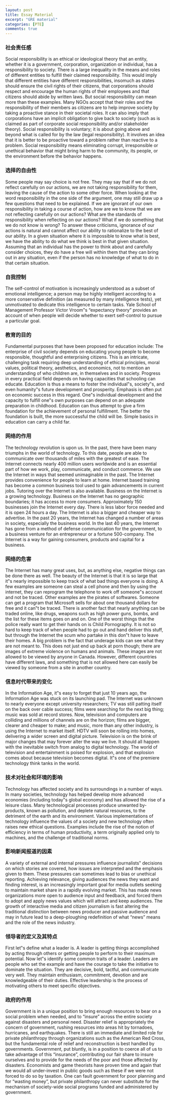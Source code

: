 ```yaml
---
layout: post
title: Essay Material
excerpt: "GRE material"
categories: [PTE]
comments: true
---
```


### 社会责任感
Social responsibility is an ethical or ideological theory that an entity, whether it is a government, corporation, organization or individual, has a responsibility to society.
There is a large inequality in the means and roles of different entities to fulfill their claimed responsibility. This would imply that different entities have different responsibilities, insomuch as states should ensure the civil rights of their citizens, that corporations should respect and encourage the human rights of their employees and that citizens should abide by written laws. But social responsibility can mean more than these examples. Many NGOs accept that their roles and the responsibility of their members as citizens are to help improve society by taking a proactive
stance in their societal roles. It can also imply that corporations have an implicit obligation to give back to society (such as is claimed as part of corporate social responsibility and/or stakeholder theory).
Social responsibility is voluntary; it is about going above and beyond what is called for by the law (legal responsibility). It involves an idea that it is better to be proactive toward a problem rather than reactive to a problem. Social responsibility means eliminating corrupt, irresponsible or unethical behavior that might bring harm to the community, its people, or the environment before the behavior happens.

### 选择的自由性
Some people may say choice is not free. They may say that if we do not reflect carefully on our actions, we are not taking responsibility for them, leaving the cause of the action to some other force. When looking at the word responsibility in the one side of the argument, one may still draw up a few questions that need to be explained. If we are ignorant of our own responsibility in taking a course of action, how are we to know that we are not reflecting carefully on our actions? What are the standards of responsibility when reflecting on our actions? What if we do something that we do not know is wrong? To answer these criticisms, ignorance of our actions is natural and cannot affect our ability to rationalize to the best of our ability. In a given situation where it is impossible to know what is best, we have the ability to do what we think is best in that given situation. Assuming that an individual has the power to think about and carefully consider choices, they do have a free will within them that they can bring out in any situation, even if the person has no knowledge of what to do in that certain situation.

### 自我控制
The self-control of motivation is increasingly understood as a subset of emotional intelligence; a person may be highly intelligent according to a more conservative definition (as measured by many intelligence tests), yet unmotivated to dedicate this intelligence to certain tasks. Yale School of Management Professor Victor Vroom‟s “expectancy theory” provides an account of when people will decide whether to exert self-control to pursue a particular goal.

### 教育的目的
Fundamental purposes that have been proposed for education include:
The enterprise of civil society depends on educating young people to become responsible, thoughtful and enterprising citizens. This is an intricate, challenging task requiring deep understanding of ethical principles, moral values, political theory, aesthetics, and economics, not to mention an understanding of who children are, in themselves and in society.
Progress in every practical field depends on having capacities that schooling can educate. Education is thus a means to foster the individual‟s, society‟s, and even humanity‟s future development and prosperity. Emphasis is often put on economic success in this regard.
One‟s individual development and the capacity to fulfill one‟s own purposes can depend on an adequate preparation in childhood. Education can thus attempt to give a firm foundation for the achievement of personal fulfillment. The better the foundation is built, the more successful the child will be. Simple basics in education can carry a child far.

### 网络的作用
The technology revolution is upon us. In the past, there have been many triumphs in the world of technology. To this date, people are able to communicate over thousands of miles with the greatest of ease. The Internet connects nearly 400 million users worldwide and is an essential part of how we work, play, communicate, and conduct commerce. We use the Internet in ways that seemed unimaginable in the past.
The Internet provides convenience for people to learn at home. Internet based training has become a common business tool used to gain advancements in current jobs. Tutoring over the Internet is also available. Business on the Internet is a growing technology. Business on the Internet has no geographic boundaries; it has access to more consumers. Approximately 150 businesses join the Internet every day. There is less labor force needed and it is open 24 hours a day. The Internet is also a bigger and cheaper way to advertise. In the past 20 years, the Internet has changed a number of areas in society, especially the business world. In the last 40 years, the Internet has gone from a method of defense communication for the government, to a business venture for an entrepreneur or a fortune 500-company. The Internet is a way for gaining consumers, products and capital for a business.

### 网络的危害
The Internet has many great uses, but, as anything else, negative things can be done there as well. The beauty of the Internet is that it is so large that it‟s nearly impossible to keep track of what bad things everyone is doing. A few examples are someone can steal a cell phone and then by using the internet, they can reprogram the telephone to work off someone‟s account and not be traced. Other examples are the pirates of softwares. Someone can get a program that Microsoft sells for about one thousand dollars for free and it can‟t be traced. There is another fact that nearly anything can be traded online, like drugs, weapons such as high power guns, bombs, and the list for these items goes on and on. One of the worst things that the police really want to get their hands on is Child Pornography. It is not so hard to keep track of when people had to go out and hand deliver this stuff, but through the Internet the scum who partake in this don‟t have to leave their homes. A big problem is the fact that underage kids can see what they are not meant to. This does not just end up back at porn though; there are images of extreme violence on humans and animals. These images are not allowed to be viewed by anyone in Canada. However, different countries have different laws, and something that is not allowed here can easily be viewed by someone from a site in another country.

### 信息时代带来的变化
In the Information Age, it‟s easy to forget that just 10 years ago, the Information Age was stuck on its launching pad. The Internet was unknown to nearly everyone except university researchers; TV was still patting itself on the back over cable success; films were searching for the next big thing; music was sold at record stores. Now, television and computers are colliding and millions of channels are on the horizon; films are bigger, clearer and cheaper to make; and music, more than any other industry, is using the Internet to market itself. HDTV will soon be rolling into homes, delivering a wider screen and digital picture. Television is on the brink of major changes that may forever alter the way we live. It should all happen with the inevitable switch from analog to digital technology. The world of television and entertainment is poised for explosion, and that explosion comes about because television becomes digital. It‟s one of the premiere technology think tanks in the world.

### 技术对社会和环境的影响
Technology has affected society and its surroundings in a number of ways. In many societies, technology has helped develop more advanced economies (including today‟s global economy) and has allowed the rise of a leisure class. Many technological processes produce unwanted by-products, known as pollution, and deplete natural resources, to the detriment of the earth and its environment. Various implementations of technology influence the values of a society and new technology often raises new ethical questions. Examples include the rise of the notion of efficiency in terms of human productivity, a term originally applied only to machines, and the challenge of traditional norms.

### 影响新闻报道的因素
A variety of external and internal pressures influence journalists‟ decisions on which stories are covered, how issues are interpreted and the emphasis given to them. These pressures can sometimes lead to bias or unethical reporting. Achieving relevance, giving audiences the news they want and finding interest, is an increasingly important goal for media outlets seeking to maintain market share in a rapidly evolving market. This has made news organizations more open to audience input and feedback, and forced them to adopt and apply news values which will attract and keep audiences. The growth of interactive media and citizen journalism is fast altering the traditional distinction between news producer and passive audience and may in future lead to a deep-ploughing redefinition of what “news” means and the role of the news industry.

### 领导者的定义及其特点
First let‟s define what a leader is. A leader is getting things accomplished by acting through others or getting people to perform to their maximum potential.
Now let‟s identify some common traits of a leader. Leaders are people who set the example and have the courage to take the initiative to dominate the situation. They are decisive, bold, tactful, and communicate very well. They maintain enthusiasm, commitment, devotion and are knowledgeable of their duties. Effective leadership is the process of motivating others to meet specific objectives.

### 政府的作用
Government is in a unique position to bring enough resources to bear on a social problem when needed, and to “insure” across the entire society against disasters and personal need. Disaster relief is appropriately the concern of government, rushing resources into areas hit by tornadoes, hurricanes, and earthquakes. There is still an immediate and limited role for private philanthropy through organizations such as the American Red Cross, but the fundamental role of relief and reconstruction is best handled by governments. Government, put bluntly, is in a position to coerce all of us to take advantage of this “insurance”, contributing our fair share to insure ourselves and to provide for the needs of the poor and those affected by disasters. Economists and game theorists have proven time and again that we would all under-invest in public goods such as these if we were not forced to do so by taxation. One can fault government for poor planning and for “wasting money”, but private philanthropy can never substitute for the mechanism of society-wide social programs funded and administered by government.
